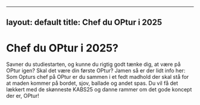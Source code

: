 
---
layout: default
title: Chef du OPtur i 2025
---
<h1>Chef du OPtur i 2025?</h1>

<div id="poster-image" style="background-image: url('/static/img/chef.gif');">
</div>

<p>
	Savner du studiestarten, og kunne du rigtig godt tænke dig, at være på OPtur igen? Skal det være din første OPtur?
	Jamen så er der lidt info her: Som Opturs chef på OPtur er du sammen i et fedt madhold der skal stå for at maden kommer på bordet, sjov, ballade og andet spas. Du vil få det lækkert med de skønneste KABS25 og danne rammer om det gode koncept der er, OPtur!
</p>
